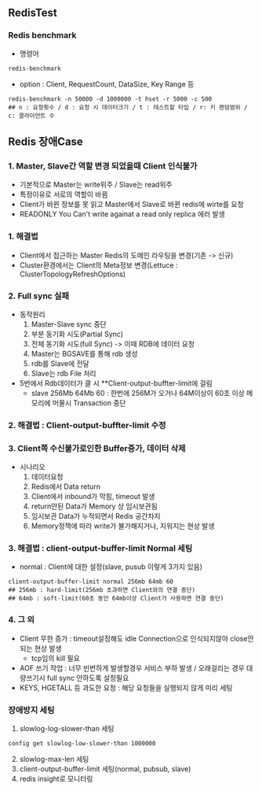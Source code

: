 ## RedisTest

### Redis benchmark
- 명령어
```shell
redis-benchmark
```
- option : Client, RequestCount, DataSize, Key Range 등
```shell
redis-benchmark -n 50000 -d 1000000 -t hset -r 5000 -c 500
## n : 요청횟수 / d : 요청 시 데이터크기 / t : 테스트할 타입 / r: 키 랜덤범위 / c: 클라이언트 수
```

## Redis 장애Case
### 1. Master, Slave간 역할 변경 되었을때 Client 인식불가
- 기본적으로 Master는 write위주 / Slave는 read위주
- 특정이유로 서로의 역할이 바뀜
- Client가 바뀐 정보를 못 읽고 Master에서 Slave로 바뀐 redis에 wirte를 요청
- READONLY You Can't write againat a read only replica 에러 발생

### 1. 해결법
- Client에서 접근하는 Master Redis의 도메인 라우팅을 변경(기존 -> 신규)
- Cluster환경에서는 Client의 Meta정보 변경(Lettuce : ClusterTopologyRefreshOptions)


### 2. Full sync 실패
- 동작원리
  1. Master-Slave sync 중단
  2. 부분 동기화 시도(Partial Sync)
  3. 전체 동기화 시도(full Sync) -> 이때 RDB에 데이터 요청
  4. Master는 BGSAVE를 통해 rdb 생성
  5. rdb를 Slave에 전달
  6. Slave는 rdb File 처리
- 5번에서 Rdb데이터가 클 시 **Client-output-buffter-limit에 걸림
  - slave 256Mb 64Mb 60 : 한번에 256M가 오거나 64M이상이 60초 이상 메모리에 머물시 Transaction 중단

### 2. 해결법 : Client-output-buffter-limit 수정

### 3. Client쪽 수신불가로인한 Buffer증가, 데이터 삭제
- 시나리오
  1. 데이터요청
  2. Redis에서 Data return
  3. Client에서 inbound가 막힘, timeout 발생
  4. return안된 Data가 Memory 상 임시보관됨
  5. 임시보관 Data가 누적되면서 Redis 공간차지
  6. Memory정책에 따라 write가 불가해지거나, 지워지는 현상 발생

### 3. 해결법 : client-output-buffer-limit Normal 세팅
- normal : Client에 대한 설정(slave, pusub 이렇게 3가지 있음)
```shell
client-output-buffer-limit normal 256mb 64mb 60
## 256mb : hard-limit(256mb 초과하면 Client와의 연결 중단)
## 64mb : soft-limit(60초 동안 64mb이상 Client가 사용하면 연결 중단)
```

### 4. 그 외
- Client 무한 증가 : timeout설정해도 idle Connection으로 인식되지않아 close안되는 현상 발생
  - tcp임의 kill 필요
- AOF 쓰기 작업 : 너무 빈번하게 발생할경우 서비스 부하 발생 / 오래걸리는 경우 대량쓰기시 full sync 안하도록 설정필요
- KEYS, HGETALL 등 과도한 요청 : 해당 요청들을 실행되지 않게 미리 세팅

### 장애방지 세팅
1. slowlog-log-slower-than 세팅
```shell
config get slowlog-low-slower-than 1000000
```
2. slowlog-max-len 세팅
3. client-output-buffer-limit 세팅(normal, pubsub, slave)
4. redis insight로 모니터링


